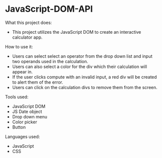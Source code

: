 # JavaScript-DOM-API

What this project does:
- This project utilizes the JavaScript DOM to create an interactive calculator app.

How to use it:
- Users can select select an operator from the drop down list and input two operands used in the calculation.
- Users can also select a color for the div which their calculation will appear in.
- If the user clicks compute with an invalid input, a red div will be created to alert them of the error. 
- Users can click on the calculation divs to remove them from the screen.

Tools used:
- JavaScript DOM
- JS Date object
- Drop down menu
- Color picker
- Button

Languages used:
- JavaScript 
- CSS
